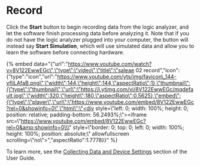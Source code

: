 # Record

Click the **Start** button to begin recording data from the logic analyzer, and let the software finish processing data before analyzing it. Note that if you do not have the logic analyzer plugged into your computer, the button will instead say **Start Simulation**, which will use simulated data and allow you to learn the software before connecting hardware.

{% embed data="{\"url\":\"https://www.youtube.com/watch?v=8V122EwwEGc\",\"type\":\"video\",\"title\":\"saleae 02 record\",\"icon\":{\"type\":\"icon\",\"url\":\"https://www.youtube.com/yts/img/favicon\_144-vfliLAfaB.png\",\"width\":144,\"height\":144,\"aspectRatio\":1},\"thumbnail\":{\"type\":\"thumbnail\",\"url\":\"https://i.ytimg.com/vi/8V122EwwEGc/mqdefault.jpg\",\"width\":320,\"height\":180,\"aspectRatio\":0.5625},\"embed\":{\"type\":\"player\",\"url\":\"https://www.youtube.com/embed/8V122EwwEGc?rel=0&showinfo=0\",\"html\":\"<div style=\\\"left: 0; width: 100%; height: 0; position: relative; padding-bottom: 56.2493%;\\\"><iframe src=\\\"https://www.youtube.com/embed/8V122EwwEGc?rel=0&amp;showinfo=0\\\" style=\\\"border: 0; top: 0; left: 0; width: 100%; height: 100%; position: absolute;\\\" allowfullscreen scrolling=\\\"no\\\"></iframe></div>\",\"aspectRatio\":1.7778}}" %}

To learn more, see the [Collecting Data and Device Settings](https://saleae.gitbook.io/docs/user-guide/using-logic/collecting-data-and-device-settings) section of the User Guide.

